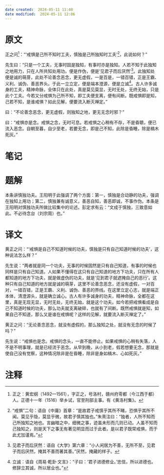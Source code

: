 ```yaml
---
date created:  2024-05-11 11:48
date modified:  2024-05-11 12:06
---
```

# 原文
正之问[^1]：“‘戒惧是己所不知时工夫，慎独是己所独知时工夫’[^2]，此说如何？”

先生曰：“只是一个工夫，无事时固是独知，有事时亦是独知。人若不知于此独知之地用力，只在人所共知处用功，便是作伪，便是‘见君子而后厌然’[^3]。此独知处便是诚的萌芽，此处不论善念恶念，更无虚假，一是百是，一错百错，正是王霸、义利、诚伪、善恶界头。于此一立立定，便是端本澄源，便是立诚[^4]。古人许多诚身的工夫，精神命脉，全体只在此处，真是莫见莫显，无时无处，无终无始，只是此个工夫。今若又分戒惧为己所不知，即工夫便支离，便有间断。既戒惧即是知，己若不知，是谁戒惧？如此见解，便要流入断灭禅定。”

曰：“不论善念恶念，更无虚假，则独知之地，更无无念时邪？”

曰：“戒惧亦是念。戒惧之念，无时可息。若戒惧之心稍有不存，不是昏聩，便已流入恶念。自朝至暮，自少至老，若要无念，即是己不知，此除是昏睡，除是槁木死灰。”
# 笔记

# 题解
本条讲慎独功夫。王阳明于此强调了两个方面：第一，慎独是合动静的功夫，强调在独知上用功；第二，慎独兼有诚意义，善恶自知，善恶即诚，不事作伪。本条是王阳明对慎独功夫所做比较集中的论述。彭定求有云：“文成于慎独，三致意如此。不必待念台（刘宗周）也。”
# 译文
黄正之问：“‘戒惧是自己不知道时候的功夫，慎独是只有自己知道时候的功夫’，这种说法怎么样？”

先生说：“两者就是同一个功夫，无事的时候固然是只有自己知道，有事的时候也同样是只有自己知道。人如果不懂得在这只有自己知道的地方下功夫，只在所有人都知道的地方下功夫，就是做虚伪的功夫，就是‘见到君子就遮掩自己的恶行’。这种只有自己知道的地方就是诚的萌芽，这里不论善念恶念，还没有虚假，一对百对，一错百错，正是王霸、义利、诚伪、善恶的界线。在这里立定心志，就是端正本体，清澄源头，就是确立诚心。古人有许多诚身的功夫，精神命脉，全都在这里，真是无现无显，无时无处，无终无始，就是这个功夫。如今若把戒惧看成是自己不知道时候的功夫，那么功夫就支离破碎，也就有了间断。既然戒惧就是知，如果自己不知道，那么又是谁在戒惧呢？这样的见解，就要流入断灭禅定了。”

黄正之问：“无论善念恶念，就没有虚假的，那么独知之处，就没有无念的时候了吗？”

先生说：“戒惧也是念。戒惧的念头，一直不能停止。如果戒惧的心稍有失落，人不是不明事理，就是已经流于恶念。从早到晚，从小到老，假若想要无念，那就是使自己没有觉察，这种情况除非是在昏睡，除非是身如槁木、心如死灰。”
# 注释

[^1]: 正之：黄宏纲（1492—1561），字正之，号洛村，赣州府雩都（今江西于都）人。正德十一年（1516）举乡试，官至刑部主事。有《黄洛村集》。
[^2]: “戒惧”二句：语自《中庸》首章：“是故君子戒慎乎其所不睹，恐惧乎其所不闻。莫见乎隐，莫显乎微，故君子慎其独也。”朱熹注曰：“独者，人所不知而己所独知之地也。言幽暗之中，细微之事，迹虽未形而几则已动。人虽不知而己独知之，则是天下之事无有著见明显而过于此者。是以君子既常戒惧，而于此尤加谨焉。”
[^3]: 见君子而后厌然：语自《大学》第六章：“小人闲居为不善，无所不至，见君子而后厌然，掩其不善而著其善。”厌然，掩藏的样子。
[^4]: 立诚：语自《周易·乾卦·文言》：“子曰：‘君子进德修业。’忠信，所以进德也。修辞立其诚，所以居业也。”